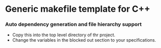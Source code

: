 # Generic makefile template for C++

### Auto dependency generation and file hierarchy support

* Copy this into the top level directory of thr project.
* Change the variables in the blocked out section to your specifications.
